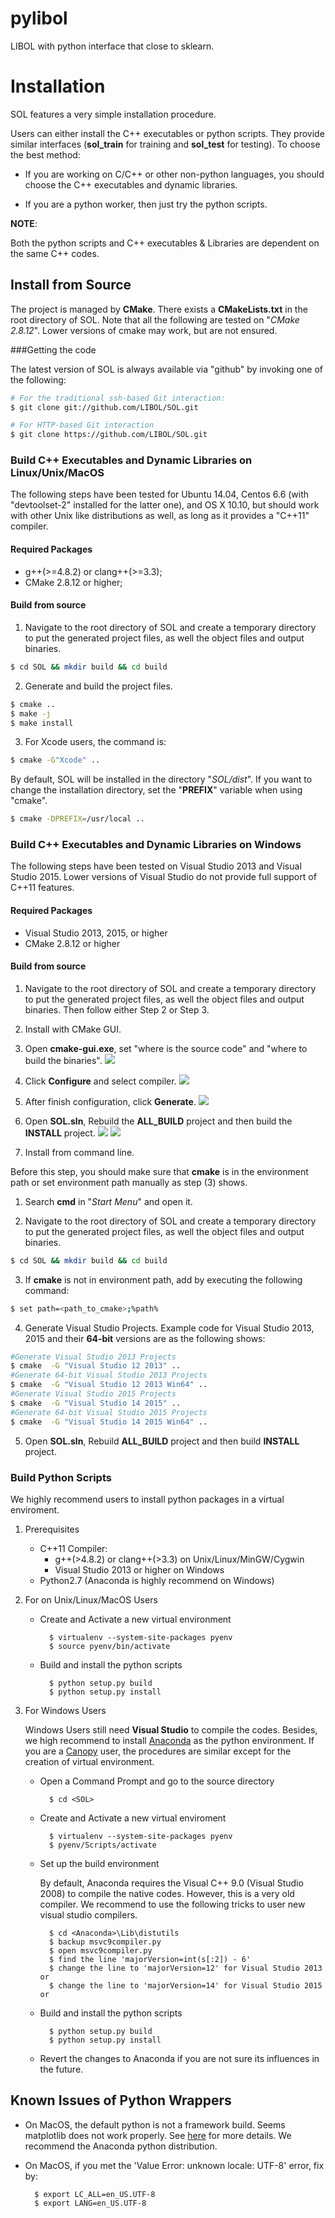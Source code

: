 # pylibol

LIBOL with python interface that close to sklearn.

Installation
===========================================================================

SOL features a very simple installation procedure. 

Users can either install the C++ executables or python scripts. They provide similar interfaces (**sol_train** for training and **sol_test** for testing). To choose the best method:

+ If you are working on C/C++ or other non-python languages, you should choose the C++
  executables and dynamic libraries.

+ If you are a python worker, then just try the python scripts.

**NOTE**:

Both the python scripts and C++ executables & Libraries are dependent on the same C++ codes.

## Install from Source

The project is managed by **CMake**. There exists a **CMakeLists.txt** in the root directory of SOL. Note that all the following are tested on "*CMake 2.8.12*". Lower versions of cmake may work, but are not ensured.

###Getting the code

The latest version of SOL is always available via "github" by invoking one
of the following:

```bash
# For the traditional ssh-based Git interaction:
$ git clone git://github.com/LIBOL/SOL.git

# For HTTP-based Git interaction
$ git clone https://github.com/LIBOL/SOL.git
```

### Build C++ Executables and Dynamic Libraries on Linux/Unix/MacOS

The following steps have been tested for Ubuntu 14.04,  Centos 6.6 (with "devtoolset-2" installed for the latter one), and OS X 10.10, but should work with other Unix
like distributions as well, as long as it provides a "C++11" compiler.

#### Required Packages

  - g++(>=4.8.2) or clang++(>=3.3);
  - CMake 2.8.12 or higher;


#### Build from source

1. Navigate to the root directory of SOL and  create a temporary directory  to put the generated project files, as well the object files and output binaries.

```bash
$ cd SOL && mkdir build && cd build
```

2. Generate and build the project files.

```bash
$ cmake ..
$ make -j
$ make install
```

3. For Xcode users, the command is:

```bash
$ cmake -G"Xcode" ..
```

By default, SOL will be installed in the directory "*SOL/dist*". If you want to change the installation directory, set the "**PREFIX**" variable when using "cmake".

```bash
$ cmake -DPREFIX=/usr/local ..
```

### Build C++ Executables and Dynamic Libraries on Windows

The following steps have been tested on Visual Studio 2013  and Visual Studio 2015. Lower versions of Visual Studio do not provide full support of C++11 features.

#### Required Packages

  - Visual Studio 2013, 2015, or higher
  - CMake 2.8.12 or higher

#### Build from source

1.  Navigate to the root directory of SOL and  create a temporary directory  to put the generated project files, as well the object files and output binaries. Then follow either Step 2 or Step 3.

2.  Install with CMake GUI.

  1. Open **cmake-gui.exe**, set "where is the source code" and "where to build the binaries". ![](gui_path.png)

  2. Click **Configure** and select compiler. ![](select_compiler.png)

  3. After finish configuration, click **Generate**. ![](cmake_configure.png)

  4. Open **SOL.sln**, Rebuild the **ALL_BUILD** project and then build the **INSTALL** project. ![](rebuild.png) ![](install.png)

3. Install from command line.

Before this step, you should make sure that **cmake** is in the environment path or set environment path manually as step (3) shows.

  1.  Search **cmd** in "*Start Menu*" and open it.

  2.  Navigate to the root directory of SOL and  create a temporary directory  to put the generated project files, as well the object files and output binaries.

```bash
$ cd SOL && mkdir build && cd build
```
  3. If **cmake** is not in environment path, add by executing the following command:

```bash
$ set path=<path_to_cmake>;%path%
```

  4. Generate Visual Studio Projects. Example code for Visual Studio 2013, 2015 and their **64-bit** versions are as the following shows:

```bash
#Generate Visual Studio 2013 Projects
$ cmake  -G "Visual Studio 12 2013" ..
#Generate 64-bit Visual Studio 2013 Projects
$ cmake  -G "Visual Studio 12 2013 Win64" ..
#Generate Visual Studio 2015 Projects
$ cmake  -G "Visual Studio 14 2015" ..
#Generate 64-bit Visual Studio 2015 Projects
$ cmake  -G "Visual Studio 14 2015 Win64" ..
```
  5. Open **SOL.sln**, Rebuild **ALL_BUILD** project and then build **INSTALL** project.

### Build Python Scripts

We highly recommend users to install python packages in a virtual enviroment.

1. Prerequisites

    + C++11 Compiler:
        - g++(>4.8.2) or clang++(>3.3) on Unix/Linux/MinGW/Cygwin
        - Visual Studio 2013 or higher on Windows
    + Python2.7 (Anaconda is highly recommend on Windows)

1. For on Unix/Linux/MacOS Users

    + Create and Activate a new virtual environment

            $ virtualenv --system-site-packages pyenv
            $ source pyenv/bin/activate

    + Build and install the python scripts

            $ python setup.py build
            $ python setup.py install

2. For Windows Users

    Windows Users still need **Visual Studio** to compile the codes. Besides,
    we high recommend to install [Anaconda](https://www.continuum.io/) as the
    python environment. If you are a [Canopy](https://www.enthought.com/) user,
    the procedures are similar except for the creation of virtual environment.

    + Open a Command Prompt and go to the source directory

            $ cd <SOL>

    + Create and Activate a new virtual enviroment

            $ virtualenv --system-site-packages pyenv
            $ pyenv/Scripts/activate

    + Set up the build environment

        By default, Anaconda requires the Visual C++ 9.0 (Visual Studio 2008) to compile the native
        codes. However, this is a very old compiler. We recommend to use the
        following tricks  to user new visual studio compilers.

            $ cd <Anaconda>\Lib\distutils
            $ backup msvc9compiler.py
            $ open msvc9compiler.py
            $ find the line 'majorVersion=int(s[:2]) - 6'
            $ change the line to 'majorVersion=12' for Visual Studio 2013 or
            $ change the line to 'majorVersion=14' for Visual Studio 2015 or

    + Build and install the python scripts

            $ python setup.py build
            $ python setup.py install

    + Revert the changes to Anaconda if you are not sure its influences in the
      future.

## Known Issues of Python Wrappers

- On MacOS, the default python is not a framework build.  Seems matplotlib does not work properly. See [here](http://matplotlib.org/faq/virtualenv_faq.html) for more details. We recommend the Anaconda python distribution.

- On MacOS, if you met the 'Value Error: unknown locale: UTF-8' error, fix by:

        $ export LC_ALL=en_US.UTF-8
        $ export LANG=en_US.UTF-8

